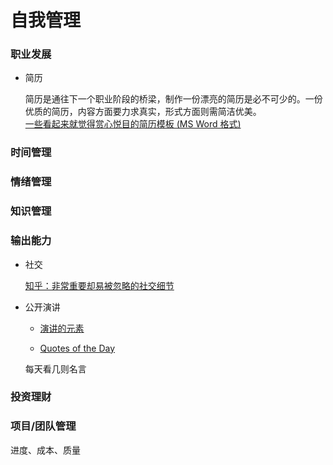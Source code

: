 # 自我管理

### 职业发展

- 简历

    简历是通往下一个职业阶段的桥梁，制作一份漂亮的简历是必不可少的。一份优质的简历，内容方面要力求真实，形式方面则需简洁优美。  
    [一些看起来就觉得赏心悦目的简历模板 (MS Word 格式)](http://www.ultraupdates.com/2013/11/amazing-and-creative-resume-free-psd-template/)






### 时间管理

### 情绪管理

### 知识管理

### 输出能力

- 社交

    [知乎：非常重要却易被忽略的社交细节](http://www.zhihu.com/question/20039103?utm_campaign=official_account&utm_source=weibo&utm_medium=zhihu&utm_content=question)
- 公开演讲

    - [演讲的元素](http://www.cnblogs.com/vamei/p/3592556.html)

    - [Quotes of the Day](http://www.quotationspage.com/qotd.html)

    每天看几则名言

### 投资理财


### 项目/团队管理

进度、成本、质量



